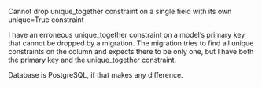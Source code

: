 Cannot drop unique_together constraint on a single field with its own unique=True constraint

I have an erroneous unique_together constraint on a model’s primary key that cannot be dropped by a migration. The migration tries to find all unique constraints on the column and expects there to be only one, but I have both the primary key and the unique_together constraint.

Database is PostgreSQL, if that makes any difference.